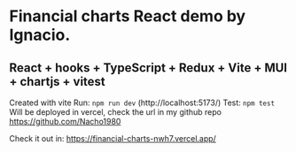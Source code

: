 # Financial charts React demo by Ignacio.

## React + hooks + TypeScript + Redux + Vite + MUI + chartjs + vitest

Created with vite
Run: `npm run dev` (http://localhost:5173/)
Test: `npm test`
Will be deployed in vercel, check the url in my github repo https://github.com/Nacho1980

Check it out in: https://financial-charts-nwh7.vercel.app/
